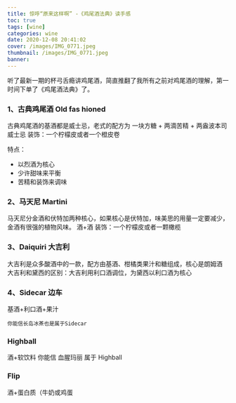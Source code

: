 ```yaml
---
title: 惊呼“原来这样啊” -《鸡尾酒法典》读手感
toc: true
tags: [wine]
categories: wine
date: 2020-12-08 20:41:02
cover: /images/IMG_0771.jpeg
thumbnail: /images/IMG_0771.jpeg
banner:
---
```


听了最新一期的杯弓舌瘾讲鸡尾酒，简直推翻了我所有之前对鸡尾酒的理解，第一时间下单了《鸡尾酒法典》了。

<!--more-->

### 1、古典鸡尾酒 Old fas hioned

古典鸡尾酒的基酒都是威士忌，老式的配方为
一块方糖 + 两滴苦精 + 两盎波本司威士忌
装饰：一个柠檬皮或者一个橙皮卷

特点：

- 以烈酒为核心
- 少许甜味来平衡
- 苦精和装饰来调味

### 2、马天尼 Martini

马天尼分金酒和伏特加两种核心，如果核心是伏特加，味美思的用量一定要减少，金酒有很强的植物风味。
酒+酒
装饰：一个柠檬皮或者一颗橄榄

### 3、Daiquiri 大吉利

大吉利是众多酸酒中的一款，配方由基酒、柑橘类果汁和糖组成，核心是朗姆酒
大吉利和黛西的区别：大吉利用利口酒调位，为黛西以利口酒为核心

### 4、Sidecar 边车

基酒+利口酒+果汁

```
你能信长岛冰茶也是属于Sidecar
```

### Highball

酒+软饮料
你能信 血腥玛丽 属于 Highball

### Flip

酒+蛋白质（牛奶或鸡蛋
